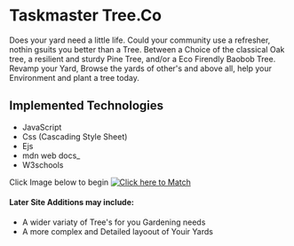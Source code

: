 # Taskmaster Tree.Co

Does your yard need a little life. Could your community use a refresher, nothin gsuits you better than a Tree. Between a Choice of the classical Oak tree, a resilient and sturdy Pine Tree, and/or a Eco Firendly
Baobob Tree. Revamp your Yard, Browse the yards of other's and above all, help your Environment and plant
a tree today.


## Implemented Technologies

- JavaScript
- Css (Cascading Style Sheet)
- Ejs
- mdn web docs_
- W3schools

Click Image below to begin
[![Click here to Match](images/disc.png
)](https://bybrandon.github.io/Concentration-Project/)

#### Later Site Additions may include:

- A wider variaty of Tree's for you Gardening needs
- A more complex and Detailed layoout of Youir Yards